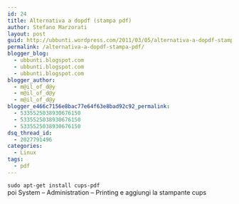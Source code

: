 ```yaml
---
id: 24
title: Alternativa a dopdf (stampa pdf)
author: Stefano Marzorati
layout: post
guid: http://ubbunti.wordpress.com/2011/03/05/alternativa-a-dopdf-stampa-pdf
permalink: /alternativa-a-dopdf-stampa-pdf/
blogger_blog:
  - ubbunti.blogspot.com
  - ubbunti.blogspot.com
  - ubbunti.blogspot.com
blogger_author:
  - m@il_of_d@y
  - m@il_of_d@y
  - m@il_of_d@y
blogger_e466c7156e8bac77e64f63e8bad92c92_permalink:
  - 5335525038930676150
  - 5335525038930676150
  - 5335525038930676150
dsq_thread_id:
  - 2027791496
categories:
  - Linux
tags:
  - pdf
---
```

`sudo apt-get install cups-pdf`  
poi System &#8211; Administration &#8211; Printing e aggiungi la stampante cups